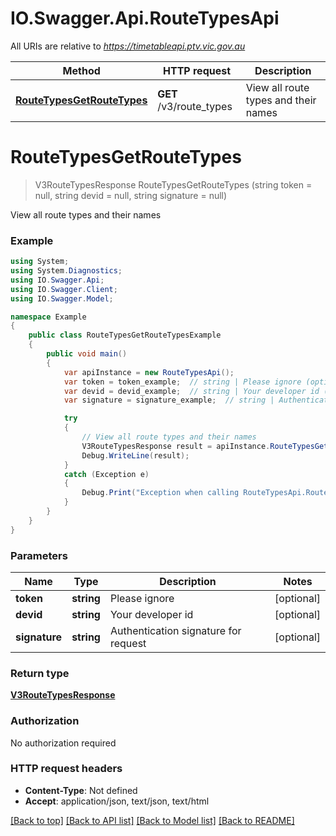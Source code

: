 # IO.Swagger.Api.RouteTypesApi

All URIs are relative to *https://timetableapi.ptv.vic.gov.au*

Method | HTTP request | Description
------------- | ------------- | -------------
[**RouteTypesGetRouteTypes**](RouteTypesApi.md#routetypesgetroutetypes) | **GET** /v3/route_types | View all route types and their names


<a name="routetypesgetroutetypes"></a>
# **RouteTypesGetRouteTypes**
> V3RouteTypesResponse RouteTypesGetRouteTypes (string token = null, string devid = null, string signature = null)

View all route types and their names

### Example
```csharp
using System;
using System.Diagnostics;
using IO.Swagger.Api;
using IO.Swagger.Client;
using IO.Swagger.Model;

namespace Example
{
    public class RouteTypesGetRouteTypesExample
    {
        public void main()
        {
            var apiInstance = new RouteTypesApi();
            var token = token_example;  // string | Please ignore (optional) 
            var devid = devid_example;  // string | Your developer id (optional) 
            var signature = signature_example;  // string | Authentication signature for request (optional) 

            try
            {
                // View all route types and their names
                V3RouteTypesResponse result = apiInstance.RouteTypesGetRouteTypes(token, devid, signature);
                Debug.WriteLine(result);
            }
            catch (Exception e)
            {
                Debug.Print("Exception when calling RouteTypesApi.RouteTypesGetRouteTypes: " + e.Message );
            }
        }
    }
}
```

### Parameters

Name | Type | Description  | Notes
------------- | ------------- | ------------- | -------------
 **token** | **string**| Please ignore | [optional] 
 **devid** | **string**| Your developer id | [optional] 
 **signature** | **string**| Authentication signature for request | [optional] 

### Return type

[**V3RouteTypesResponse**](V3RouteTypesResponse.md)

### Authorization

No authorization required

### HTTP request headers

 - **Content-Type**: Not defined
 - **Accept**: application/json, text/json, text/html

[[Back to top]](#) [[Back to API list]](../README.md#documentation-for-api-endpoints) [[Back to Model list]](../README.md#documentation-for-models) [[Back to README]](../README.md)

